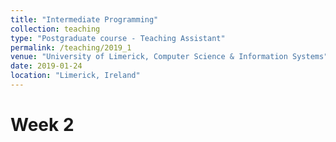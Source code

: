```yaml
---
title: "Intermediate Programming"
collection: teaching
type: "Postgraduate course - Teaching Assistant"
permalink: /teaching/2019_1
venue: "University of Limerick, Computer Science & Information Systems"
date: 2019-01-24
location: "Limerick, Ireland"
---
```


Week 2
======

